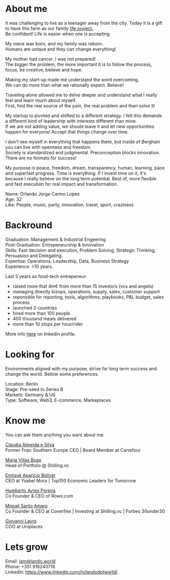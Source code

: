 # About me
It was challenging to live as a teenager away from the city. Today it is a gift to have this farm as our family <a href="https://www.instagram.com/epicoshouse/">life project.</a> <br>
Be confident! Life is easier when one is accepting.

My niece was born, and my family was reborn.<br>
Humans are unique and they can change everything!

My mother had cancer. I was not prepared!<br>
The bigger the problem, the more important it is to follow the process, focus, be creative, believe and hope.

Making my start-up made me understand the word overcoming.<br>
We can do more than what we rationally expect. Believe!

Traveling alone allowed me to delve deeper and understand what I really feel and learn much about myself.<br>
First, find the real source of the pain, the real problem and then solve it!

My startup to pivoted and shifted to a different strategy. I felt this demands a different kind of leadership with interests different than mine. <br>
If we are not adding value, we should leave it and let new opportunities happen for everyone! Accept that things change over time.

I don't see myself in everything that happens there, but inside of Berghain you can live with openness and freedom.<br>
Society is standardized and judgmental. Preconception blocks innovation. There are no formats for success! 

My purpose is peace, freedom, dream, transparency, human, learning, pace and superfast progress. Time is everything. If I invest time on it, it's because I really believe on the long term potential. Best of, more flexible and fast execution for real impact and transformation.

Name: Orlando Jorge Carmo Lopes <br> 
Age: 32 <br>
Like: People, music, party, innovation, travel, sport, craziness <br>


# Backround

Graduation: Management & Industrial Engeering <br>
Post-Graduation: Entrepeneurship & Innovation <br>
Skills: Fast decision and execution, Problem Solving, Strategic Thinking, Persuasion and Delegating. <br>
Expertise: Operations, Leadership, Data, Business Strategy <br>
Experience: >10 years. 

Last 5 years as food-tech entrepeneur:
- raised more that 4m€ from more than 15 investors (vcs and angels) 
- managing directly bizops, operations, supply, sales, customer support
- reponsible for reporting, tools, algorithms, playbooks, P&L budget, sales process
- launched 2 countries
- hired more than 100 people
- 400 thousand meals delivered
- more than 10 stops per hour/rider

More info <a href="https://www.linkedin.com/in/landodotworld/">here</a> on linkedin profile.

# Looking for
Environments aligned with my purpose, strive for long term success and change the world. Bellow some preferences.

Location: Berlin <br>
Stage: Pre-seed to Series B <br>
Markets: Germany & US <br>
Type: Software, Web3, E-commerce, Markeplaces <br>

# Know me
You can ask them anything you want about me.

<a href="https://www.linkedin.com/in/claudia-almeidasilva/">Cláudia Almeida e Silva</a> <br>
Former Fnac Southern Europe CEO | Board Member at Carrefour <br>

<a href="https://www.linkedin.com/in/mariapvillasboas//">Maria Villas Boas</a> <br>
Head of Portfolio @ Shilling.vc


<a href="https://www.linkedin.com/in/enriqueapariciobolivar/">Enrique Aparicio Bolívar</a> <br>
CEO at Ysabel Mora | Top100 Economic Leaders for Tomorrow

<a href="https://www.linkedin.com/in/humbertoayrespereira/">Humberto Ayres Pereira</a> <br>
Co Founder & CEO of Rows.com

<a href="https://www.linkedin.com/in/miguelsantoamaro/">Miguel Santo Amaro</a> <br>
Co Founder & CEO at Coverflex | Investing at Shilling.vc | Forbes 30under30

<a href="https://www.linkedin.com/in/giovanni-lavra-12b40457/">Giovanni Lavra</a> <br>
COO at Uniplaces



# Lets grow
Email: iam@lando.world <br>
Phone: +351 916240718 <br>
Linkedin: https://www.linkedin.com/in/landodotworld/









